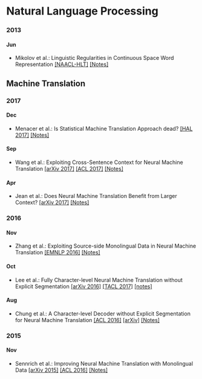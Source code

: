 # Natural Language Processing
### 2013
#### Jun
* Mikolov et al.: Linguistic Regularities in Continuous Space Word Representation [[NAACL-HLT]](https://www.aclweb.org/anthology/N13-1090) [[Notes]](https://github.com/ducthanhtran/paper_notes/blob/master/machine_learning/nlp/13jun_linguistic_regularities_in_continuous_space_word_representations.md)

## Machine Translation
### 2017
#### Dec
* Menacer et al.: Is Statistical Machine Translation Approach dead? [[HAL 2017]](https://hal.inria.fr/hal-01660016/document) [[Notes]](https://github.com/ducthanhtran/paper_notes/blob/master/machine_learning/nlp/machine_translation/17dec_is_statistical_machine_translation_approach_dead.md)

#### Sep
* Wang et al.: Exploiting Cross-Sentence Context for Neural Machine Translation [[arXiv 2017]](https://arxiv.org/pdf/1704.04347.pdf) [[ACL 2017]](http://aclweb.org/anthology/D17-1301) [[Notes]](https://github.com/ducthanhtran/paper_notes/blob/master/machine_learning/nlp/machine_translation/17sep_exploiting_cross_sentence_context_for_nmt.md)

#### Apr
* Jean et al.: Does Neural Machine Translation Benefit from Larger Context? [[arXiv 2017]](https://arxiv.org/pdf/1711.00513.pdf) [[Notes]](https://github.com/ducthanhtran/paper_notes/blob/master/machine_learning/nlp/machine_translation/17apr_does_nmt_benefit_from_larger_context.md)

### 2016
#### Nov
* Zhang et al.: Exploiting Source-side Monolingual Data in Neural Machine Translation [[EMNLP 2016]](http://www.aclweb.org/anthology/D16-1160) [[Notes]](https://github.com/ducthanhtran/paper_notes/blob/master/machine_learning/nlp/machine_translation/16nov_exploiting_source_side_monolingual_data_in_nmt.md)

#### Oct
* Lee et al.: Fully Character-level Neural Machine Translation without Explicit Segmentation [[arXiv 2016]](https://arxiv.org/abs/1610.03017) [[TACL 2017]](https://transacl.org/ojs/index.php/tacl/article/viewFile/1051/253) [[notes]](https://github.com/ducthanhtran/paper_notes/blob/master/machine_learning/nlp/machine_translation/16oct_fully_character_level_nmt_without_explicit_segmentation.md)

#### Aug
* Chung et al.: A Character-level Decoder without Explicit Segmentation for Neural Machine Translation [[ACL 2016]](http://www.aclweb.org/anthology/P16-1160) [[arXiv]](https://arxiv.org/pdf/1603.06147) [[Notes]](https://github.com/ducthanhtran/paper_notes/blob/master/machine_learning/nlp/machine_translation/16jmar_a_character_level_decoder_without_explicit_segmentation_for_nmt.md)

### 2015
#### Nov
* Sennrich et al.: Improving Neural Machine Translation with Monolingual Data [[arXiv 2015]](https://arxiv.org/pdf/1511.06709.pdf) [[ACL 2016]](http://www.aclweb.org/anthology/P16-1009) [[Notes]](https://github.com/ducthanhtran/paper_notes/blob/master/machine_learning/nlp/machine_translation/15nov_improving_nmt_with_monolingual_data.md)
